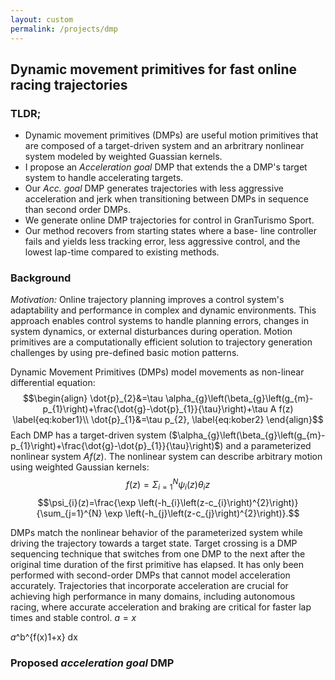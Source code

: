 ```yaml
---
layout: custom
permalink: /projects/dmp
---
```



## Dynamic movement primitives for fast online racing trajectories
### TLDR;
- Dynamic movement primitives (DMPs) are useful motion primitives that are composed of a target-driven system and an arbritrary nonlinear system modeled by weighted Guassian kernels.
- I propose an _Acceleration goal_ DMP that extends the a DMP's target system
to handle accelerating targets.
- Our _Acc. goal_ DMP generates trajectories with less
aggressive acceleration and jerk when transitioning
between DMPs in sequence than second order DMPs.
- We generate online DMP trajectories for control in
GranTurismo Sport.
- Our method recovers from starting states where a base-
line controller fails and yields less tracking error, less
aggressive control, and the lowest lap-time compared
to existing methods.

### Background
_Motivation:_ Online trajectory planning improves a control system's adaptability and performance in complex and dynamic environments. This approach enables control systems to handle planning errors, changes in system dynamics, or external disturbances during operation. Motion primitives are a computationally efficient solution to trajectory generation challenges by using pre-defined basic motion patterns.

Dynamic Movement Primitives (DMPs) model movements as non-linear differential equation:
$$\begin{align}
\dot{p}_{2}&=\tau \alpha_{g}\left(\beta_{g}\left(g_{m}-p_{1}\right)+\frac{\dot{g}-\dot{p}_{1}}{\tau}\right)+\tau A f(z) \label{eq:kober1}\\
\dot{p}_{1}&=\tau p_{2}, \label{eq:kober2}
\end{align}$$
Each DMP has a target-driven system ($\alpha_{g}\left(\beta_{g}\left(g_{m}-p_{1}\right)+\frac{\dot{g}-\dot{p}_{1}}{\tau}\right)$) and a parameterized nonlinear system $A f(z)$. The nonlinear system can describe arbitrary motion using weighted Gaussian kernels:
$$f(z)=\Sigma_{i=1}^{N} \psi_{i}(z) \theta_{i} z$$
$$\psi_{i}(z)=\frac{\exp \left(-h_{i}\left(z-c_{i}\right)^{2}\right)}{\sum_{j=1}^{N} \exp \left(-h_{j}\left(z-c_{j}\right)^{2}\right)}.$$

<object data='./eqns/dmp/accel_goal.pdf' 
        type='application/pdf' 
        width='100%' 
        height='700px'>


 DMPs match the nonlinear behavior of the parameterized system while driving the trajectory towards a target state. Target crossing is a DMP sequencing technique that switches from one DMP to the next after the original time duration of the first primitive has elapsed. It has only been performed with second-order DMPs that cannot model acceleration accurately. Trajectories that incorporate acceleration are crucial for achieving high performance in many domains, including autonomous racing, where accurate acceleration and braking are critical for faster lap times and stable control.
 $a = x$




 <MATH>&int;_a_^b^{f(x)<over>1+x} dx</MATH>

### Proposed _acceleration goal_ DMP
